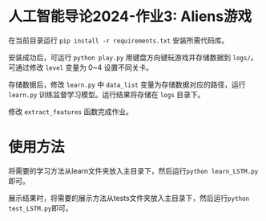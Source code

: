 # 人工智能导论2024-作业3: Aliens游戏

在当前目录运行 `pip install -r requirements.txt` 安装所需代码库。

安装成功后，可运行 `python play.py` 用键盘方向键玩游戏并存储数据到 `logs/`。可通过修改 `level` 变量为 0~4 设置不同关卡。

存储数据后，修改 `learn.py` 中 `data_list` 变量为存储数据对应的路径，运行 `learn.py` 训练监督学习模型。运行结果将存储在 `logs` 目录下。

修改 `extract_features` 函数完成作业。

# 使用方法


将需要的学习方法从learn文件夹放入主目录下，然后运行`python learn_LSTM.py`即可。

展示结果时，将需要的展示方法从tests文件夹放入主目录下，然后运行`python test_LSTM.py`即可。

